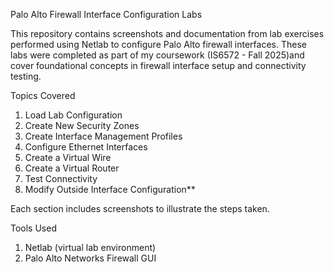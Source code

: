 Palo Alto Firewall Interface Configuration Labs

This repository contains screenshots and documentation from lab exercises performed using Netlab to configure Palo Alto firewall interfaces. 
These labs were completed as part of my coursework (IS6572 - Fall 2025)and cover foundational concepts in firewall interface setup and connectivity testing.

Topics Covered

1. Load Lab Configuration
2. Create New Security Zones
3. Create Interface Management Profiles
4. Configure Ethernet Interfaces
5. Create a Virtual Wire
6. Create a Virtual Router
7. Test Connectivity
8. Modify Outside Interface Configuration**

Each section includes screenshots to illustrate the steps taken.

Tools Used
1. Netlab (virtual lab environment)
2. Palo Alto Networks Firewall GUI
